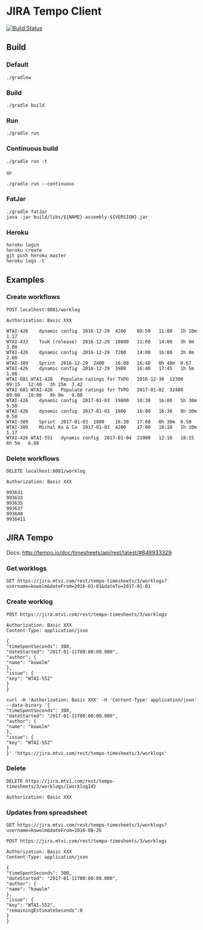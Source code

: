 # JIRA Tempo Client

[![Build Status](https://travis-ci.com/michalkowol/jira-tempo.svg?branch=master)](https://travis-ci.com/michalkowol/jira-tempo)

## Build

### Default

```
./gradlew
```

### Build

```
./gradle build
```

### Run

```
./gradle run
```

### Continuous build

```
./gradle run -t
```

or

```
./gradle run --continuous
```

### FatJar

```
./gradle fatJar
java -jar build/libs/${NAME}-assembly-${VERSION}.jar
```

### Heroku

```
heroku login
heroku create
git push heroku master
heroku logs -t
```

## Examples

### Create workflows

```
POST localhost:8081/worklog

Authorization: Basic XXX

WTAI-426    dynamic config  2016-12-29  4200    09:50   11:00   1h 10m  1.17
WTAI-433    TouK (release)  2016-12-29  10800   11:00   14:00   3h 0m   3.00
WTAI-426    dynamic config  2016-12-29  7200    14:00   16:00   2h 0m   2.00
WTAI-389    Sprint  2016-12-29  2400    16:00   16:40   0h 40m  0.67
WTAI-426    dynamic config  2016-12-29  3900    16:40   17:45   1h 5m   1.08
WTAI-681 WTAI-428   Populate ratings for TVPG   2016-12-30  12300   09:15   12:40   3h 25m  3.42
WTAI-681 WTAI-428   Populate ratings for TVPG   2017-01-02  32400   09:00   18:00   9h 0m   9.00
WTAI-426    dynamic config  2017-01-03  19800   10:30   16:00   5h 30m  5.50
WTAI-426    dynamic config  2017-01-03  1800    16:00   16:30   0h 30m  0.50
WTAI-389    Sprint  2017-01-03  1800    16:30   17:00   0h 30m  0.50
WTAI-389    Michal Ko & Co  2017-01-03  4200    17:00   18:10   1h 10m  1.17
WTAI-426 WTAI-551   dynamic config  2017-01-04  21900   12:10   18:15   6h 5m   6.08
```

### Delete workflows

```
DELETE localhost:8081/worklog

Authorization: Basic XXX

993631
993633
993635
993637
993640
9936411
```

## JIRA Tempo

Docs: http://tempo.io/doc/timesheets/api/rest/latest/#848933329

### Get worklogs

```
GET https://jira.mtvi.com/rest/tempo-timesheets/3/worklogs?username=kowolm&dateFrom=2016-01-01&dateTo=2017-01-01
```
### Create worklog

```
POST https://jira.mtvi.com/rest/tempo-timesheets/3/worklogs

Authorization: Basic XXX
Content-Type: application/json

{
"timeSpentSeconds": 300,
"dateStarted": "2017-01-11T00:00:00.000",
"author": {
"name": "kowolm"
},
"issue": {
"key": "WTAI-552"
}
}
```

```
curl -H 'Authorization: Basic XXX' -H 'Content-Type: application/json' --data-binary '{
"timeSpentSeconds": 300,
"dateStarted": "2017-01-11T00:00:00.000",
"author": {
"name": "kowolm"
},
"issue": {
"key": "WTAI-552"
}
}' 'https://jira.mtvi.com/rest/tempo-timesheets/3/worklogs'
```

### Delete

```
DELETE https://jira.mtvi.com/rest/tempo-timesheets/3/worklogs/{worklogId}

Authorization: Basic XXX
```

### Updates from spreadsheet

```
GET https://jira.mtvi.com/rest/tempo-timesheets/3/worklogs?username=kowolm&dateFrom=2016-08-26
```

```
POST https://jira.mtvi.com/rest/tempo-timesheets/3/worklogs

Authorization: Basic XXX
Content-Type: application/json

{
"timeSpentSeconds": 300,
"dateStarted": "2017-01-11T00:00:00.000",
"author": {
"name": "kowolm"
},
"issue": {
"key": "WTAI-552",
"remainingEstimateSeconds":0
}
}
```

